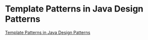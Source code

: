 # Template Patterns in Java Design Patterns
[Template Patterns in Java Design Patterns](https://aiwithcloud.com/2022/09/19/template_patterns_in_java_design_patterns/)